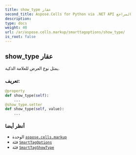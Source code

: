 ```yaml
---
title: show_type عقار
second_title: Aspose.Cells for Python via .NET API المراجع
description:
type: docs
weight: 40
url: /ar/aspose.cells.markup/smarttagoptions/show_type/
is_root: false
---
```

##  show_type عقار

يمثل نوع العرض للعلامة الذكية.
###  تعريف:
```python
@property
def show_type(self):
    ...
@show_type.setter
def show_type(self, value):
    ...
```

###  أنظر أيضا
* الوحدة [`aspose.cells.markup`](../../)
* فئة [`SmartTagOptions`](/cells/python-net/ar/aspose.cells.markup/smarttagoptions)
* فئة [`SmartTagShowType`](/cells/python-net/ar/aspose.cells.markup/smarttagshowtype)

